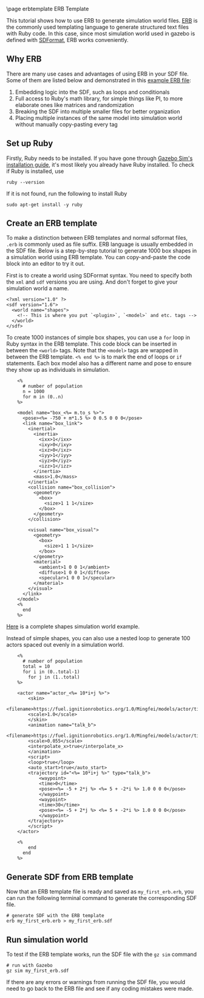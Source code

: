 \page erbtemplate ERB Template

This tutorial shows how to use ERB to generate simulation world files.
[ERB](https://docs.ruby-lang.org/en/2.3.0/ERB.html) is the commonly used templating language to generate structured text files with Ruby code.
In this case, since most simulation world used in gazebo is defined with [SDFormat](http://sdformat.org/), ERB works conveniently.

## Why ERB

There are many use cases and advantages of using ERB in your SDF file. 
Some of them are listed below and demonstrated in this [example ERB file](https://github.com/osrf/srcsim/blob/master/worlds/unique.world.erb):

1. Embedding logic into the SDF, such as loops and conditionals
2. Full access to Ruby's math library, for simple things like PI,  to more elaborate ones like matrices and randomization
3. Breaking the SDF into multiple smaller files for better organization
4. Placing multiple instances of the same model into simulation world without manually copy-pasting every tag

## Set up Ruby

Firstly, Ruby needs to be installed.
If you have gone through [Gazebo Sim's installation guide](https://gazebosim.org/docs/latest/install), it's most likely you already have Ruby installed.
To check if Ruby is installed, use 
```{.sh}
ruby --version
```
If it is not found, run the following to install Ruby

```{.sh}
sudo apt-get install -y ruby
```

## Create an ERB template

To make a distinction between ERB templates and normal sdformat files, `.erb` is commonly used as file suffix.
ERB language is usually embedded in the SDF file.
Below is a step-by-step tutorial to generate 1000 box shapes in a simulation world using ERB template.
You can copy-and-paste the code block into an editor to try it out.

First is to create a world using SDFormat syntax.
You need to specify both the `xml` and `sdf` versions you are using.
And don't forget to give your simulation world a name.

```
<?xml version="1.0" ?>
<sdf version="1.6">
  <world name="shapes">
    <!-- This is where you put `<plugin>`, `<model>` and etc. tags -->
  </world>
</sdf>
```

To create 1000 instances of simple box shapes, you can use a `for` loop in Ruby syntax in the ERB template.
This code block can be inserted in between the `<world>` tags.
Note that the `<model>` tags are wrapped in between the ERB template.
`<% end %>` is to mark the end of loops or `if` statements.
Each box model also has a different name and pose to ensure they show up as individuals in simulation.

```
    <%
      # number of population
      n = 1000
      for m in (0..n)
    %>

    <model name="box_<%= m.to_s %>">
      <pose><%= -750 + m*1.5 %> 0 0.5 0 0 0</pose>
      <link name="box_link">
        <inertial>
          <inertia>
            <ixx>1</ixx>
            <ixy>0</ixy>
            <ixz>0</ixz>
            <iyy>1</iyy>
            <iyz>0</iyz>
            <izz>1</izz>
          </inertia>
          <mass>1.0</mass>
        </inertial>
        <collision name="box_collision">
          <geometry>
            <box>
              <size>1 1 1</size>
            </box>
          </geometry>
        </collision>

        <visual name="box_visual">
          <geometry>
            <box>
              <size>1 1 1</size>
            </box>
          </geometry>
          <material>
            <ambient>1 0 0 1</ambient>
            <diffuse>1 0 0 1</diffuse>
            <specular>1 0 0 1</specular>
          </material>
        </visual>
      </link>
    </model>
    <%
      end
    %>
```

[Here](https://github.com/gazebosim/gz-sim/blob/main/examples/worlds/shapes_population.sdf.erb) is a complete shapes simulation world example.

Instead of simple shapes, you can also use a nested loop to generate 100 actors spaced out evenly in a simulation world. 

```
    <%
      # number of population
      total = 10
      for i in (0..total-1)
        for j in (1..total)
    %>

    <actor name="actor_<%= 10*i+j %>">
        <skin>
        <filename>https://fuel.ignitionrobotics.org/1.0/Mingfei/models/actor/tip/files/meshes/talk_b.dae</filename>
        <scale>1.0</scale>
        </skin>
        <animation name="talk_b">
        <filename>https://fuel.ignitionrobotics.org/1.0/Mingfei/models/actor/tip/files/meshes/talk_b.dae</filename>
        <scale>0.055</scale>
        <interpolate_x>true</interpolate_x>
        </animation>
        <script>
        <loop>true</loop>
        <auto_start>true</auto_start>
        <trajectory id="<%= 10*i+j %>" type="talk_b">
            <waypoint>
            <time>0</time>
            <pose><%= -5 + 2*j %> <%= 5 + -2*i %> 1.0 0 0 0</pose>
            </waypoint>
            <waypoint>
            <time>30</time>
            <pose><%= -5 + 2*j %> <%= 5 + -2*i %> 1.0 0 0 0</pose>
            </waypoint>
        </trajectory>
        </script>
    </actor>

    <%
        end
      end
    %>
```
 
## Generate SDF from ERB template

Now that an ERB template file is ready and saved as `my_first_erb.erb`, you can run the following terminal command to generate the corresponding SDF file.

```{.sh}
# generate SDF with the ERB template
erb my_first_erb.erb > my_first_erb.sdf
```

## Run simulation world

To test if the ERB template works, run the SDF file with the `gz sim` command

```{.sh}
# run with Gazebo
gz sim my_first_erb.sdf
```

If there are any errors or warnings from running the SDF file, you would need to go back to the ERB file and see if any coding mistakes were made.
